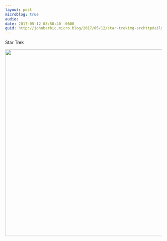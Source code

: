 ```yaml
---
layout: post
microblog: true
audio: 
date: 2017-05-12 08:58:40 -0600
guid: http://johnbarbic.micro.blog/2017/05/12/star-trekimg-srchttpdailymicrobloguploadseecjpg.html
---
```

Star Trek

<img src="http://johnbarbic.micro.blog/uploads/2017/5972e263ec.jpg" width="600" height="600" style="height: auto" />
